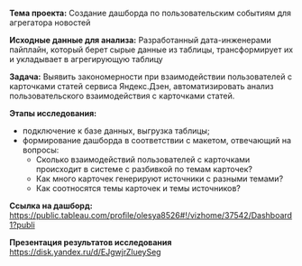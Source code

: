 **Тема проекта:** Создание дашборда по пользовательским событиям для агрегатора новостей

**Исходные данные для анализа:** Разработанный дата-инженерами пайплайн, который берет сырые данные из таблицы, трансформирует их и укладывает в агрегирующую таблицу

**Задача:** Выявить закономерности при взаимодействии пользователей с карточками статей сервиса Яндекс.Дзен, автоматизировать анализ пользовательского взаимодействия с карточками статей.

**Этапы исследования:**
- подключение к базе данных, выгрузка таблицы;
- формирование дашборда в соответствии с макетом, отвечающий на вопросы:
    * Cколько взаимодействий пользователей с карточками происходит в системе с разбивкой по темам карточек?
    * Как много карточек генерируют источники с разными темами?
    * Как соотносятся темы карточек и темы источников?
  
**Ссылка на дашборд:**
https://public.tableau.com/profile/olesya8526#!/vizhome/37542/Dashboard1?publi

**Презентация результатов исследования**
https://disk.yandex.ru/d/EJgwjrZlueySeg

